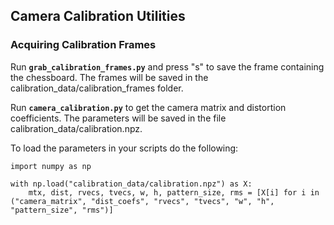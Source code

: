 ## Camera Calibration Utilities

### Acquiring Calibration Frames

Run **`grab_calibration_frames.py`** and press "s" to save the frame containing the chessboard.
The frames will be saved in the calibration_data/calibration_frames folder.

Run **`camera_calibration.py`** to get the camera matrix and distortion coefficients.
The parameters will be saved in the file calibration_data/calibration.npz.

To load the parameters in your scripts do the following:

```
import numpy as np

with np.load("calibration_data/calibration.npz") as X:
    mtx, dist, rvecs, tvecs, w, h, pattern_size, rms = [X[i] for i in ("camera_matrix", "dist_coefs", "rvecs", "tvecs", "w", "h", "pattern_size", "rms")]

```
